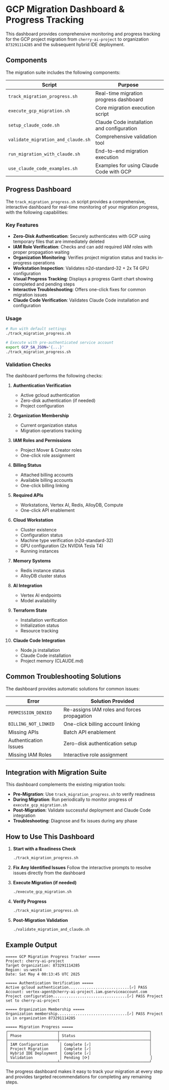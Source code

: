 # GCP Migration Dashboard & Progress Tracking

This dashboard provides comprehensive monitoring and progress tracking for the GCP project migration from `cherry-ai-project` to organization `873291114285` and the subsequent hybrid IDE deployment.

## Components

The migration suite includes the following components:

| Script                         | Purpose                                                         |
|--------------------------------|-----------------------------------------------------------------|
| `track_migration_progress.sh`  | Real-time migration progress dashboard                          |
| `execute_gcp_migration.sh`     | Core migration execution script                                 |
| `setup_claude_code.sh`         | Claude Code installation and configuration                      |
| `validate_migration_and_claude.sh` | Comprehensive validation tool                               |
| `run_migration_with_claude.sh` | End-to-end migration execution                                  |
| `use_claude_code_examples.sh`  | Examples for using Claude Code with GCP                         |

## Progress Dashboard

The `track_migration_progress.sh` script provides a comprehensive, interactive dashboard for real-time monitoring of your migration progress, with the following capabilities:

### Key Features

- **Zero-Disk Authentication**: Securely authenticates with GCP using temporary files that are immediately deleted
- **IAM Role Verification**: Checks and can add required IAM roles with proper propagation waiting
- **Organization Monitoring**: Verifies project migration status and tracks in-progress operations
- **Workstation Inspection**: Validates n2d-standard-32 + 2x T4 GPU configuration
- **Visual Progress Tracking**: Displays a progress Gantt chart showing completed and pending steps
- **Interactive Troubleshooting**: Offers one-click fixes for common migration issues
- **Claude Code Verification**: Validates Claude Code installation and configuration

### Usage

```bash
# Run with default settings
./track_migration_progress.sh

# Execute with pre-authenticated service account
export GCP_SA_JSON='{...}'
./track_migration_progress.sh
```

### Validation Checks

The dashboard performs the following checks:

1. **Authentication Verification**
   - Active gcloud authentication
   - Zero-disk authentication (if needed)
   - Project configuration

2. **Organization Membership**
   - Current organization status
   - Migration operations tracking

3. **IAM Roles and Permissions**
   - Project Mover & Creator roles
   - One-click role assignment

4. **Billing Status**
   - Attached billing accounts
   - Available billing accounts
   - One-click billing linking

5. **Required APIs**
   - Workstations, Vertex AI, Redis, AlloyDB, Compute
   - One-click API enablement

6. **Cloud Workstation**
   - Cluster existence
   - Configuration status
   - Machine type verification (n2d-standard-32)
   - GPU configuration (2x NVIDIA Tesla T4)
   - Running instances

7. **Memory Systems**
   - Redis instance status
   - AlloyDB cluster status

8. **AI Integration**
   - Vertex AI endpoints
   - Model availability

9. **Terraform State**
   - Installation verification
   - Initialization status
   - Resource tracking

10. **Claude Code Integration**
    - Node.js installation
    - Claude Code installation
    - Project memory (CLAUDE.md)

## Common Troubleshooting Solutions

The dashboard provides automatic solutions for common issues:

| Error | Solution Provided |
|-------|-------------------|
| `PERMISSION_DENIED` | Re-assigns IAM roles and forces propagation |
| `BILLING_NOT_LINKED` | One-click billing account linking |
| Missing APIs | Batch API enablement |
| Authentication Issues | Zero-disk authentication setup |
| Missing IAM Roles | Interactive role assignment |

## Integration with Migration Suite

This dashboard complements the existing migration tools:

- **Pre-Migration**: Use `track_migration_progress.sh` to verify readiness
- **During Migration**: Run periodically to monitor progress of `execute_gcp_migration.sh`
- **Post-Migration**: Validate successful deployment and Claude Code integration
- **Troubleshooting**: Diagnose and fix issues during any phase

## How to Use This Dashboard

1. **Start with a Readiness Check**
   ```bash
   ./track_migration_progress.sh
   ```

2. **Fix Any Identified Issues**
   Follow the interactive prompts to resolve issues directly from the dashboard

3. **Execute Migration (if needed)**
   ```bash
   ./execute_gcp_migration.sh
   ```

4. **Verify Progress**
   ```bash
   ./track_migration_progress.sh
   ```

5. **Post-Migration Validation**
   ```bash
   ./validate_migration_and_claude.sh
   ```

## Example Output

```
===== GCP Migration Progress Tracker =====
Project: cherry-ai-project
Target Organization: 873291114285
Region: us-west4
Date: Sat May 4 00:13:45 UTC 2025

===== Authentication Verification =====
Active gcloud authentication...........................[✓] PASS Account: vertex-agent@cherry-ai-project.iam.gserviceaccount.com
Project configuration.................................[✓] PASS Project set to cherry-ai-project

===== Organization Membership =====
Organization membership...............................[✓] PASS Project is in organization 873291114285

===== Migration Progress =====
┌──────────────────────┬────────────────────────────────────────┐
│ Phase                │ Status                                 │
├──────────────────────┼────────────────────────────────────────┤
│ IAM Configuration     │ Complete [✓]                          │
│ Project Migration     │ Complete [✓]                          │
│ Hybrid IDE Deployment │ Complete [✓]                          │
│ Validation            │ Pending [⟳]                           │
└──────────────────────┴────────────────────────────────────────┘
```

The progress dashboard makes it easy to track your migration at every step and provides targeted recommendations for completing any remaining steps.

